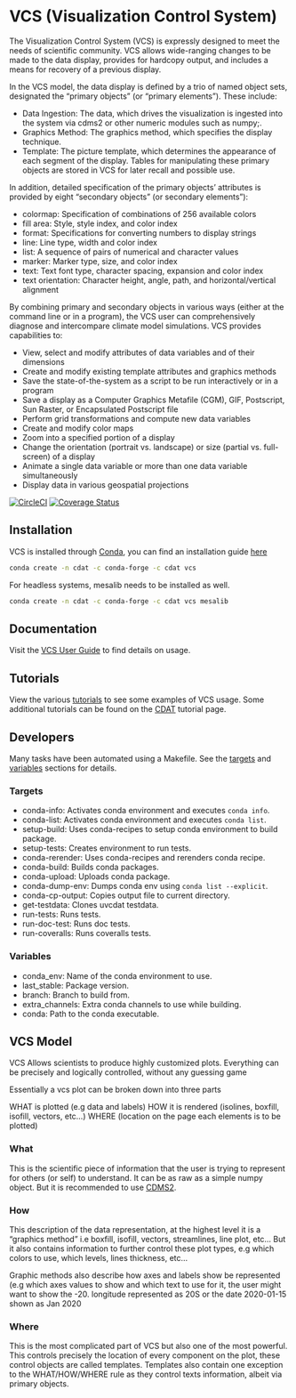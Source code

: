 # VCS (Visualization Control System)

The Visualization Control System (VCS) is expressly designed to meet the needs of scientific community. VCS allows wide-ranging changes to be made to the data display, provides for hardcopy output, and includes a means for recovery of a previous display.

In the VCS model, the data display is defined by a trio of named object sets, designated the “primary objects” (or “primary elements”). These include:

- Data Ingestion: The data, which drives the visualization is ingested into the system via cdms2 or other numeric modules such as numpy;.
- Graphics Method: The graphics method, which specifies the display technique.
- Template: The picture template, which determines the appearance of each segment of the display. Tables for manipulating these primary objects are stored in VCS for later recall and possible use.

In addition, detailed specification of the primary objects’ attributes is provided by eight “secondary objects” (or secondary elements”):

- colormap: Specification of combinations of 256 available colors
- fill area: Style, style index, and color index
- format: Specifications for converting numbers to display strings
- line: Line type, width and color index
- list: A sequence of pairs of numerical and character values
- marker: Marker type, size, and color index
- text: Text font type, character spacing, expansion and color index
- text orientation: Character height, angle, path, and horizontal/vertical alignment

By combining primary and secondary objects in various ways (either at the command line or in a program), the VCS user can comprehensively diagnose and intercompare climate model simulations. VCS provides capabilities to:

- View, select and modify attributes of data variables and of their dimensions
- Create and modify existing template attributes and graphics methods
- Save the state-of-the-system as a script to be run interactively or in a program
- Save a display as a Computer Graphics Metafile (CGM), GIF, Postscript, Sun Raster, or Encapsulated Postscript file
- Perform grid transformations and compute new data variables
- Create and modify color maps
- Zoom into a specified portion of a display
- Change the orientation (portrait vs. landscape) or size (partial vs. full-screen) of a display
- Animate a single data variable or more than one data variable simultaneously
- Display data in various geospatial projections

[![CircleCI](https://circleci.com/gh/CDAT/vcs.svg?style=svg)](https://circleci.com/gh/CDAT/vcs)
[![Coverage Status](https://coveralls.io/repos/github/CDAT/vcs/badge.svg?branch=master)](https://coveralls.io/github/CDAT/vcs?branch=master)

## Installation

VCS is installed through [Conda](https://docs.conda.io/projects/conda/en/latest/index.html), you can find an installation guide [here](https://docs.conda.io/projects/conda/en/latest/user-guide/install/index.html)

```bash
conda create -n cdat -c conda-forge -c cdat vcs
```

For headless systems, mesalib needs to be installed as well.

```bash
conda create -n cdat -c conda-forge -c cdat vcs mesalib
```

## Documentation

Visit the [VCS User Guide](https://cdat-vcs.readthedocs.io/en/latest/user-guide.html) to find details on usage.

## Tutorials

View the various [tutorials](https://cdat-vcs.readthedocs.io/en/latest/notebooks.html) to see some examples of VCS usage. Some additional tutorials can be found on the [CDAT](https://cdat.llnl.gov/tutorials.html) tutorial page.

## Developers

Many tasks have been automated using a Makefile. See the [targets](#targets) and [variables](#variables) sections for details.

### Targets

- conda-info: Activates conda environment and executes `conda info`.
- conda-list: Activates conda environment and executes `conda list`.
- setup-build: Uses conda-recipes to setup conda environment to build package.
- setup-tests: Creates environment to run tests.
- conda-rerender: Uses conda-recipes and rerenders conda recipe.
- conda-build: Builds conda packages.
- conda-upload: Uploads conda package.
- conda-dump-env: Dumps conda env using `conda list --explicit`.
- conda-cp-output: Copies output file to current directory.
- get-testdata: Clones uvcdat testdata.
- run-tests: Runs tests.
- run-doc-test: Runs doc tests.
- run-coveralls: Runs coveralls tests.

### Variables

- conda_env: Name of the conda environment to use.
- last_stable: Package version.
- branch: Branch to build from.
- extra_channels: Extra conda channels to use while building.
- conda: Path to the conda executable.

## VCS Model
VCS Allows scientists to produce highly customized plots. Everything can be precisely and logically controlled, without any guessing game

Essentially a vcs plot can be broken down into three parts

WHAT is plotted (e.g data and labels) HOW it is rendered (isolines, boxfill, isofill, vectors, etc…) WHERE (location on the page each elements is to be plotted)

### What
This is the scientific piece of information that the user is trying to represent for others (or self) to understand. It can be as raw as a simple numpy object. But it is recommended to use [CDMS2](https://github.com/CDAT/cdms).

### How
This description of the data representation, at the highest level it is a “graphics method” i.e boxfill, isofill, vectors, streamlines, line plot, etc… But it also contains information to further control these plot types, e.g which colors to use, which levels, lines thickness, etc…

Graphic methods also describe how axes and labels show be represented (e.g which axes values to show and which text to use for it, the user might want to show the -20. longitude represented as 20S or the date 2020-01-15 shown as Jan 2020

### Where
This is the most complicated part of VCS but also one of the most powerful. This controls precisely the location of every component on the plot, these control objects are called templates. Templates also contain one exception to the WHAT/HOW/WHERE rule as they control texts information, albeit via primary objects.


